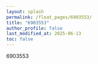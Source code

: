 ```yaml
---
layout: splash
permalink: /float_pages/6903553/
title: "6903553"
author_profile: false
last_modified_at: 2025-06-13
toc: false
---
```

 
6903553
